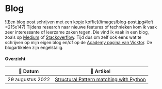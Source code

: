 # Blog

![Een blog post schrijven met een kopje koffie](/images/blog-post.jpg#left =215x147) Tijdens research naar nieuwe features of technieken kom ik vaak zeer interessante of leerzame zaken tegen. Die vind ik vaak in een blog, zoals op [Medium](https://medium.com) of [Stackoverflow](https://stackoverflow.blog/). Tijd dus om zelf ook eens wat te schrijven op mijn eigen blog en/of op de [Academy pagina van Vicktor](https://stackoverflow.blog/). De blogartikelen zijn engelstalig.



#### Overzicht

| :calendar: Datum  | :file_folder: Artikel                                                                              |
| ------------------| ---------------------------------------------------------------------------------------------------|
| 29 augustus 2022  | [Structural Pattern matching with Python](/en/blog/structural-pattern-matching-with-python)        |
